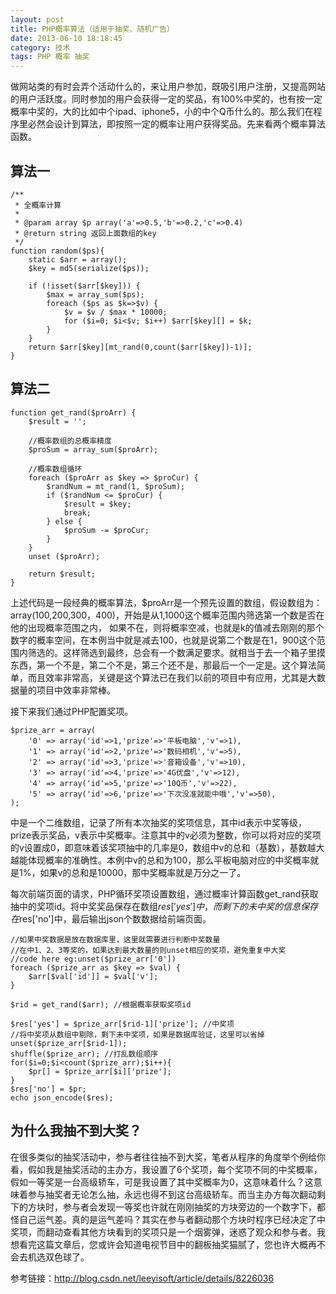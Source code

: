```yaml
---
layout: post
title: PHP概率算法（适用于抽奖、随机广告）
date: 2013-06-10 18:18:45
category: 技术
tags: PHP 概率 抽奖
---
```


做网站类的有时会弄个活动什么的，来让用户参加，既吸引用户注册，又提高网站的用户活跃度。同时参加的用户会获得一定的奖品，有100%中奖的，也有按一定概率中奖的，大的比如中个ipad、iphone5，小的中个Q币什么的。那么我们在程序里必然会设计到算法，即按照一定的概率让用户获得奖品。先来看两个概率算法函数。

## 算法一
    
    
    /**
     * 全概率计算
     *
     * @param array $p array('a'=>0.5,'b'=>0.2,'c'=>0.4)
     * @return string 返回上面数组的key
     */
    function random($ps){
        static $arr = array();
        $key = md5(serialize($ps));
    
        if (!isset($arr[$key])) {
            $max = array_sum($ps);
            foreach ($ps as $k=>$v) {
                $v = $v / $max * 10000;
                for ($i=0; $i<$v; $i++) $arr[$key][] = $k;
            }
        }
        return $arr[$key][mt_rand(0,count($arr[$key])-1)];
    }  
    

## 算法二
    
    
    function get_rand($proArr) { 
        $result = ''; 
    
        //概率数组的总概率精度
        $proSum = array_sum($proArr); 
    
        //概率数组循环
        foreach ($proArr as $key => $proCur) { 
            $randNum = mt_rand(1, $proSum); 
            if ($randNum <= $proCur) { 
                $result = $key; 
                break; 
            } else { 
                $proSum -= $proCur; 
            } 
        } 
        unset ($proArr); 
    
        return $result; 
    }
    

上述代码是一段经典的概率算法，$proArr是一个预先设置的数组，假设数组为：array(100,200,300，400)，开始是从1,1000这个概率范围内筛选第一个数是否在他的出现概率范围之内， 如果不在，则将概率空减，也就是k的值减去刚刚的那个数字的概率空间，在本例当中就是减去100，也就是说第二个数是在1，900这个范围内筛选的。这样筛选到最终，总会有一个数满足要求。就相当于去一个箱子里摸东西，第一个不是，第二个不是，第三个还不是，那最后一个一定是。这个算法简单，而且效率非常高，关键是这个算法已在我们以前的项目中有应用，尤其是大数据量的项目中效率非常棒。

接下来我们通过PHP配置奖项。
    
    
    $prize_arr = array( 
        '0' => array('id'=>1,'prize'=>'平板电脑','v'=>1), 
        '1' => array('id'=>2,'prize'=>'数码相机','v'=>5), 
        '2' => array('id'=>3,'prize'=>'音箱设备','v'=>10), 
        '3' => array('id'=>4,'prize'=>'4G优盘','v'=>12), 
        '4' => array('id'=>5,'prize'=>'10Q币','v'=>22), 
        '5' => array('id'=>6,'prize'=>'下次没准就能中哦','v'=>50), 
    );   
    

中是一个二维数组，记录了所有本次抽奖的奖项信息，其中id表示中奖等级，prize表示奖品，v表示中奖概率。注意其中的v必须为整数，你可以将对应的奖项的v设置成0，即意味着该奖项抽中的几率是0，数组中v的总和（基数），基数越大越能体现概率的准确性。本例中v的总和为100，那么平板电脑对应的中奖概率就是1%，如果v的总和是10000，那中奖概率就是万分之一了。

每次前端页面的请求，PHP循环奖项设置数组，通过概率计算函数get_rand获取抽中的奖项id。将中奖奖品保存在数组$res['yes']中，而剩下的未中奖的信息保存在$res['no']中，最后输出json个数数据给前端页面。
    
    
    //如果中奖数据是放在数据库里，这里就需要进行判断中奖数量
    //在中1、2、3等奖的，如果达到最大数量的则unset相应的奖项，避免重复中大奖
    //code here eg:unset($prize_arr['0'])
    foreach ($prize_arr as $key => $val) { 
        $arr[$val['id']] = $val['v']; 
    } 
    
    $rid = get_rand($arr); //根据概率获取奖项id
    
    $res['yes'] = $prize_arr[$rid-1]['prize']; //中奖项
    //将中奖项从数组中剔除，剩下未中奖项，如果是数据库验证，这里可以省掉
    unset($prize_arr[$rid-1]); 
    shuffle($prize_arr); //打乱数组顺序
    for($i=0;$i<count($prize_arr);$i++){ 
        $pr[] = $prize_arr[$i]['prize']; 
    } 
    $res['no'] = $pr; 
    echo json_encode($res);   
    

## 为什么我抽不到大奖？

在很多类似的抽奖活动中，参与者往往抽不到大奖，笔者从程序的角度举个例给你看，假如我是抽奖活动的主办方，我设置了6个奖项，每个奖项不同的中奖概率，假如一等奖是一台高级轿车，可是我设置了其中奖概率为0，这意味着什么？这意味着参与抽奖者无论怎么抽，永远也得不到这台高级轿车。而当主办方每次翻动剩下的方块时，参与者会发现一等奖也许就在刚刚抽奖的方块旁边的一个数字下，都怪自己运气差。真的是运气差吗？其实在参与者翻动那个方块时程序已经决定了中奖项，而翻动查看其他方块看到的奖项只是一个烟雾弹，迷惑了观众和参与者。我想看完这篇文章后，您或许会知道电视节目中的翻板抽奖猫腻了，您也许大概再不会去机选双色球了。

参考链接：<http://blog.csdn.net/leeyisoft/article/details/8226036>
